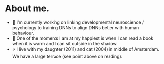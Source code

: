 # About me.
- 🔭 I’m currently working on linking developmental neuroscience / psychology to training DNNs to align DNNs better with human behaviour. 
- 🔭 One of the moments I am at my happiest is when I can read a book when it is warm and I can sit outside in the shadow.
- ⚡ I live with my daughter (2011) and cat (2004) in middle of Amsterdam. We have a large terrace (see point above on reading).
